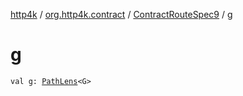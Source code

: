 [http4k](../../index.md) / [org.http4k.contract](../index.md) / [ContractRouteSpec9](index.md) / [g](./g.md)

# g

`val g: `[`PathLens`](../../org.http4k.lens/-path-lens/index.md)`<G>`